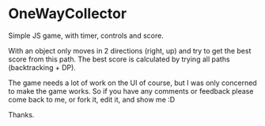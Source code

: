 OneWayCollector
===============

Simple JS game, with timer, controls and score.


With an object only moves in 2 directions (right, up) and try to get the best score from this path.
The best score is calculated by trying all paths (backtracking + DP).

The game needs a lot of work on the UI of course, but I was only concerned to make the game works. 
So if you have any comments or feedback please come back to me, or fork it, edit it, and show me :D

Thanks.
